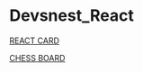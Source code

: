 # Devsnest_React

[REACT CARD](https://samriddhi-ndia.github.io/Devsnest_React/react_card/build/index.html)

[CHESS BOARD](https://samriddhi-ndia.github.io/Devsnest_React/chess_board/build/index.html)
